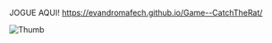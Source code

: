 JOGUE AQUI!  https://evandromafech.github.io/Game--CatchTheRat/

![Thumb](https://github.com/user-attachments/assets/021618d2-841e-4d42-be87-e0c5afe6040c)
